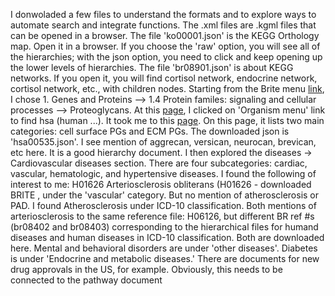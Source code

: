 I donwoladed a few files to understand the formats and to explore ways to automate search and integrate functions. The .xml files are .kgml files that can be opened in a browser. The file 'ko00001.json' is the KEGG Orthology map. Open it in a browser. If you choose the 'raw' option, you will see all of the hierarchies; with the json option, you need to click and keep opening up the lower levels of hierarchies. The file 'br08901.json' is about KEGG networks. If you open it, you will find cortisol network, endocrine network, cortisol network, etc., with children nodes. Starting from the Brite menu [link](https://www.kegg.jp/kegg/brite.html), I chose 1. Genes and Proteins --> 1.4 Protein familes: signaling and cellular processes --> Proteoglycans. At this [page](https://www.kegg.jp/kegg-bin/get_htext?ko00535.keg), I clicked on 'Organism menu' link to find hsa (human ...). It took me to this [page](https://www.kegg.jp/kegg-bin/get_htext?hsa00535). On this page, it lists two main categories: cell surface PGs and ECM PGs. The downloaded json is 'hsa00535.json'. I see mention of aggrecan, versican, neurocan, brevican, etc here. It is a good hierarchy document. I then explored the diseases -> Cardiovascular diseases section. There are four subcategories: cardiac, vascular, hematologic, and hypertensive diseases. I found the following of interest to me:  H01626  Arteriosclerosis obliterans (H01626 - downloaded BRITE , under the 'vascular' category. But no mention of atherosclerosis or PAD.  I found Atherosclerosis under ICD-10 classification. Both mentions of arteriosclerosis to the same reference file: H06126, but different BR ref #s (br08402 and br08403) corresponding to the hierarchical files for humand diseases and human diseases in ICD-10 classification. Both are downloaded here. Mental and behavioral disorders are under 'other diseases'. Diabetes is under 'Endocrine and metabolic diseases.'  There are documents for new drug approvals in the US, for example. Obviously, this needs to be connected to the pathway document
